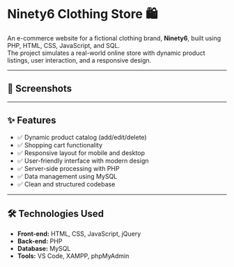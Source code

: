 # Ninety6 Clothing Store 🛍️

An e-commerce website for a fictional clothing brand, **Ninety6**, built using PHP, HTML, CSS, JavaScript, and SQL. 
<br>The project simulates a real-world online store with dynamic product listings, user interaction, and a responsive design.

---

## 📸 Screenshots



---

## ✨ Features

- ✅ Dynamic product catalog (add/edit/delete)
- ✅ Shopping cart functionality
- ✅ Responsive layout for mobile and desktop
- ✅ User-friendly interface with modern design
- ✅ Server-side processing with PHP
- ✅ Data management using MySQL
- ✅ Clean and structured codebase

---

## 🛠️ Technologies Used

- **Front-end:** HTML, CSS, JavaScript, jQuery
- **Back-end:** PHP
- **Database:** MySQL
- **Tools:** VS Code, XAMPP, phpMyAdmin



